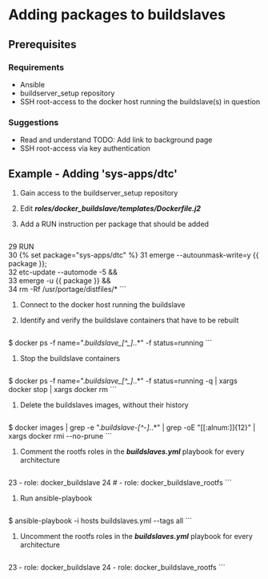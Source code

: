 # Adding packages to buildslaves

## Prerequisites
### Requirements
* Ansible
* buildserver\_setup repository
* SSH root-access to the docker host running the buildslave(s) in question

### Suggestions
* Read and understand TODO: Add link to background page
* SSH root-access via key authentication

## Example - Adding 'sys-apps/dtc'
1.  Gain access to the buildserver\_setup repository

1.  Edit ***roles/docker_buildslave/templates/Dockerfile.j2***

1.  Add a RUN instruction per package that should be added

    ```
29 RUN \
30   {% set package="sys-apps/dtc" %}
31   emerge --autounmask-write=y {{ package }}; \
32   etc-update --automode -5 && \
33   emerge -u {{ package }} && \
34   rm -Rf /usr/portage/distfiles/*
    ```

1. Connect to the docker host running the buildslave

1. Identify and verify the buildslave containers that have to be rebuilt

    ```
$ docker ps -f name=".*buildslave_[^_]*\..*" -f status=running
    ```

1.  Stop the buildslave containers

    ```
$ docker ps -f name=".*buildslave_[^_]*\..*" -f status=running -q | xargs docker stop | xargs docker rm
    ```

1.  Delete the buildslaves images, without their history

    ```
$ docker images | grep -e ".*buildslave-[^-]*\..*" | grep -oE "[[:alnum:]]{12}" | xargs docker rmi --no-prune
    ```

1. Comment the rootfs roles in the ***buildslaves.yml*** playbook for every architecture

    ```
23   - role: docker_buildslave
24 #  - role: docker_buildslave_rootfs
    ```

1.  Run ansible-playbook

    ```
$ ansible-playbook -i hosts buildslaves.yml --tags all
    ```

1.  Uncomment the rootfs roles in the ***buildslaves.yml*** playbook for every architecture

    ```
23   - role: docker_buildslave
24   - role: docker_buildslave_rootfs
    ```
